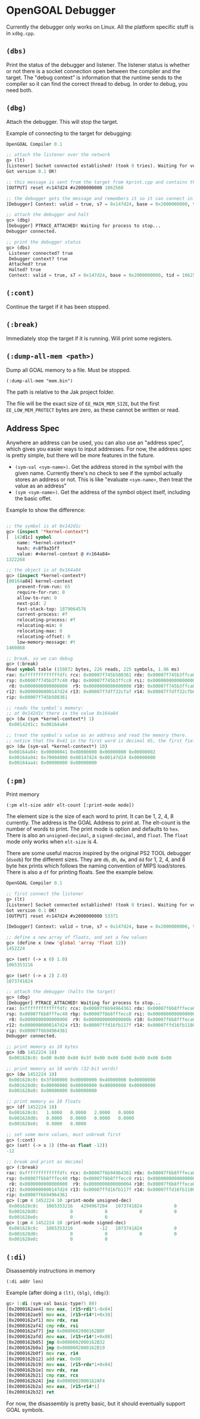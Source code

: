 # OpenGOAL Debugger
Currently the debugger only works on Linux. All the platform specific stuff is in `xdbg.cpp`.

## `(dbs)`
Print the status of the debugger and listener.  The listener status is whether or not there is a socket connection open between the compiler and the target. The "debug context" is information that the runtime sends to the compiler so it can find the correct thread to debug. In order to debug, you need both.

## `(dbg)`
Attach the debugger. This will stop the target.

Example of connecting to the target for debugging:

```lisp
OpenGOAL Compiler 0.1

;; attach the listener over the network
g> (lt)
[Listener] Socket connected established! (took 0 tries). Waiting for version...
Got version 0.1 OK!

;; this message is sent from the target from kprint.cpp and contains the "debug context"
[OUTPUT] reset #x147d24 #x2000000000 1062568

;; the debugger gets the message and remembers it so it can connect in the future.
[Debugger] Context: valid = true, s7 = 0x147d24, base = 0x2000000000, tid = 1062568

;; attach the debugger and halt
gc> (dbg)
[Debugger] PTRACE_ATTACHED! Waiting for process to stop...
Debugger connected.

;; print the debugger status
gc> (dbs)
 Listener connected? true
 Debugger context? true
 Attached? true
 Halted? true
 Context: valid = true, s7 = 0x147d24, base = 0x2000000000, tid = 1062568
```

## `(:cont)`
Continue the target if it has been stopped.

## `(:break)`
Immediately stop the target if it is running. Will print some registers.

## `(:dump-all-mem <path>)`
Dump all GOAL memory to a file. Must be stopped.
```
(:dump-all-mem "mem.bin")
```
The path is relative to the Jak project folder.

The file will be the exact size of `EE_MAIN_MEM_SIZE`, but the first `EE_LOW_MEM_PROTECT` bytes are zero, as these cannot be written or read.

## Address Spec
Anywhere an address can be used, you can also use an "address spec", which gives you easier ways to input addresses. For now, the address spec is pretty simple, but there will be more features in the future.

- `(sym-val <sym-name>)`. Get the address stored in the symbol with the given name. Currently there's no check to see if the symbol actually stores an address or not. This is like "evaluate `<sym-name>`, then treat the value as an address"
- `(sym <sym-name>)`. Get the address of the symbol object itself, including the basic offet.

Example to show the difference:
```lisp

;; the symbol is at 0x142d1c
gc> (inspect '*kernel-context*)
[  142d1c] symbol
	name: *kernel-context*
	hash: #x8f9a35ff
	value: #<kernel-context @ #x164a84>
1322268

;; the object is at 0x164a84
gc> (inspect *kernel-context*)
[00164a84] kernel-context
	prevent-from-run: 65
	require-for-run: 0
	allow-to-run: 0
	next-pid: 2
	fast-stack-top: 1879064576
	current-process: #f
	relocating-process: #f
	relocating-min: 0
	relocating-max: 0
	relocating-offset: 0
	low-memory-message: #t
1460868

;; break, so we can debug
gc> (:break)
Read symbol table (159872 bytes, 226 reads, 225 symbols, 1.96 ms)
rax: 0xfffffffffffffdfc rcx: 0x00007f745b508361 rdx: 0x00007f745b3ffca0 rbx: 0x0000000000147d24 
rsp: 0x00007f745b3ffc40 rbp: 0x00007f745b3ffcc0 rsi: 0x0000000000000000 rdi: 0x0000000000000000 
 r8: 0x0000000000000000  r9: 0x0000000000000008 r10: 0x00007f745b3ffca0 r11: 0x0000000000000293 
r12: 0x0000000000147d24 r13: 0x00007ffdff32cfaf r14: 0x00007ffdff32cfb0 r15: 0x00007f745b3fffc0 
rip: 0x00007f745b508361

;; reads the symbol's memory:
;; at 0x142d1c there is the value 0x164a84
gc> (dw (sym *kernel-context*) 1)
 0x00142d1c: 0x00164a84 

;; treat the symbol's value as an address and read the memory there.
;; notice that the 0x41 in the first word is decimal 65, the first field of the kernel-context.
gc> (dw (sym-val *kernel-context*) 10)
 0x00164a84: 0x00000041 0x00000000 0x00000000 0x00000002 
 0x00164a94: 0x70004000 0x00147d24 0x00147d24 0x00000000 
 0x00164aa4: 0x00000000 0x00000000 
```


## `(:pm)`
Print memory

```
(:pm elt-size addr elt-count [:print-mode mode])
```

The element size is the size of each word to print. It can be 1, 2, 4, 8 currently.  The address is the GOAL Address to print at. The elt-count is the number of words to print.  The print mode is option and defaults to `hex`. There is also an `unsigned-decimal`, a `signed-decimal`, and `float`. The `float` mode only works when `elt-size` is 4.

There are some useful macros inspired by the original PS2 TOOL debugger (`dsedb`) for the different sizes. They are `db`, `dh`, `dw`, and `dd` for 1, 2, 4, and 8 byte hex prints which follows the naming convention of MIPS load/stores. There is also a `df` for printing floats. See the example below.


```lisp
OpenGOAL Compiler 0.1

;; first connect the listener
g> (lt)
[Listener] Socket connected established! (took 0 tries). Waiting for version...
Got version 0.1 OK!
[OUTPUT] reset #x147d24 #x2000000000 53371

[Debugger] Context: valid = true, s7 = 0x147d24, base = 0x2000000000, tid = 53371

;; define a new array of floats, and set a few values
gc> (define x (new 'global 'array 'float 12))
1452224

gc> (set! (-> x 0) 1.0)
1065353216

gc> (set! (-> x 2) 2.0)
1073741824

;; attach the debugger (halts the target)
gc> (dbg)
[Debugger] PTRACE_ATTACHED! Waiting for process to stop...
rax: 0xfffffffffffffdfc rcx: 0x00007f6b94964361 rdx: 0x00007f6b8fffeca0 rbx: 0x0000000000147d24 
rsp: 0x00007f6b8fffec40 rbp: 0x00007f6b8fffecc0 rsi: 0x0000000000000000 rdi: 0x0000000000000000 
 r8: 0x0000000000000000  r9: 0x000000000000000b r10: 0x00007f6b8fffeca0 r11: 0x0000000000000293 
r12: 0x0000000000147d24 r13: 0x00007ffd16fb117f r14: 0x00007ffd16fb1180 r15: 0x00007f6b8fffefc0 
rip: 0x00007f6b94964361
Debugger connected.

;; print memory as 10 bytes
gc> (db 1452224 10)
 0x001628c0: 0x00 0x00 0x80 0x3f 0x00 0x00 0x00 0x00 0x00 0x00 

;; print memory as 10 words (32-bit words)
gc> (dw 1452224 10)
 0x001628c0: 0x3f800000 0x00000000 0x40000000 0x00000000 
 0x001628d0: 0x00000000 0x00000000 0x00000000 0x00000000 
 0x001628e0: 0x00000000 0x00000000 

;; print memory as 10 floats
gc> (df 1452224 10)
 0x001628c0:   1.0000   0.0000   2.0000   0.0000 
 0x001628d0:   0.0000   0.0000   0.0000   0.0000 
 0x001628e0:   0.0000   0.0000 

;; set some more values, must unbreak first
gc> (:cont)
gc> (set! (-> x 1) (the-as float -12))
-12

;; break and print as decimal
gc> (:break)
rax: 0xfffffffffffffdfc rcx: 0x00007f6b94964361 rdx: 0x00007f6b8fffeca0 rbx: 0x0000000000147d24 
rsp: 0x00007f6b8fffec40 rbp: 0x00007f6b8fffecc0 rsi: 0x0000000000000000 rdi: 0x0000000000000000 
 r8: 0x0000000000000000  r9: 0x0000000000000004 r10: 0x00007f6b8fffeca0 r11: 0x0000000000000293 
r12: 0x0000000000147d24 r13: 0x00007ffd16fb117f r14: 0x00007ffd16fb1180 r15: 0x00007f6b8fffefc0 
rip: 0x00007f6b94964361
gc> (:pm 4 1452224 10 :print-mode unsigned-dec)
 0x001628c0:   1065353216   4294967284   1073741824            0 
 0x001628d0:            0            0            0            0 
 0x001628e0:            0            0 
gc> (:pm 4 1452224 10 :print-mode signed-dec)
 0x001628c0:   1065353216          -12   1073741824            0 
 0x001628d0:            0            0            0            0 
 0x001628e0:            0            0 
```


## `(:di)`
Disassembly instructions in memory

```
(:di addr len)
```

Example (after doing a `(lt)`, `(blg)`, `(dbg)`):
```asm
gc> (:di (sym-val basic-type?) 80)
[0x2000162ae4] mov eax, [r15+rdi*1-0x04]
[0x2000162ae9] mov ecx, [r15+r14*1+0x38]
[0x2000162af1] mov rdx, rax
[0x2000162af4] cmp rdx, rsi
[0x2000162af7] jnz 0x0000002000162B0F
[0x2000162afd] mov eax, [r15+r14*1+0x08]
[0x2000162b05] jmp 0x0000002000162B32
[0x2000162b0a] jmp 0x0000002000162B19
[0x2000162b0f] mov rax, r14
[0x2000162b12] add rax, 0x00
[0x2000162b19] mov eax, [r15+rdx*1+0x04]
[0x2000162b1e] mov rdx, rax
[0x2000162b21] cmp rax, rcx
[0x2000162b24] jnz 0x0000002000162AF4
[0x2000162b2a] mov eax, [r15+r14*1]
[0x2000162b32] ret

```

For now, the disassembly is pretty basic, but it should eventually support GOAL symbols.